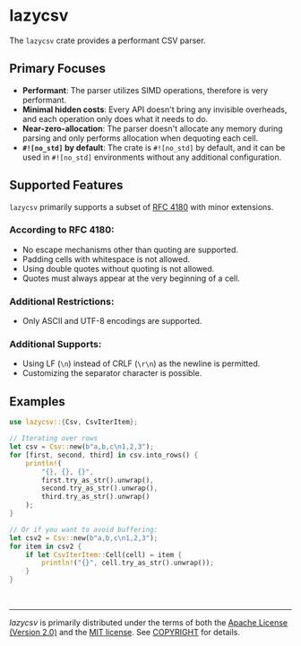# lazycsv

The `lazycsv` crate provides a performant CSV parser.

## Primary Focuses

- **Performant**: The parser utilizes SIMD operations, therefore is very performant.
- **Minimal hidden costs**: Every API doesn't bring any invisible overheads, and each operation only does what it needs to do.
- **Near-zero-allocation**: The parser doesn't allocate any memory during parsing and only performs allocation when dequoting each cell.
- **`#![no_std]` by default**: The crate is `#![no_std]` by default, and it can be used in `#![no_std]` environments without any additional configuration.

## Supported Features

`lazycsv` primarily supports a subset of [RFC 4180](https://datatracker.ietf.org/doc/html/rfc4180) with minor extensions.

### According to RFC 4180:

- No escape mechanisms other than quoting are supported.
- Padding cells with whitespace is not allowed.
- Using double quotes without quoting is not allowed.
- Quotes must always appear at the very beginning of a cell.

### Additional Restrictions:

- Only ASCII and UTF-8 encodings are supported.

### Additional Supports:

- Using LF (`\n`) instead of CRLF (`\r\n`) as the newline is permitted.
- Customizing the separator character is possible.

## Examples

```rust
use lazycsv::{Csv, CsvIterItem};

// Iterating over rows
let csv = Csv::new(b"a,b,c\n1,2,3");
for [first, second, third] in csv.into_rows() {
    println!(
        "{}, {}, {}",
        first.try_as_str().unwrap(),
        second.try_as_str().unwrap(),
        third.try_as_str().unwrap()
    );
}

// Or if you want to avoid buffering:
let csv2 = Csv::new(b"a,b,c\n1,2,3");
for item in csv2 {
    if let CsvIterItem::Cell(cell) = item {
        println!("{}", cell.try_as_str().unwrap());
    }
}
```

&nbsp;

--------

*lazycsv* is primarily distributed under the terms of both the [Apache License
(Version 2.0)] and the [MIT license]. See [COPYRIGHT] for details.

[MIT license]: LICENSE-MIT
[Apache License (Version 2.0)]: LICENSE-APACHE
[COPYRIGHT]: COPYRIGHT
